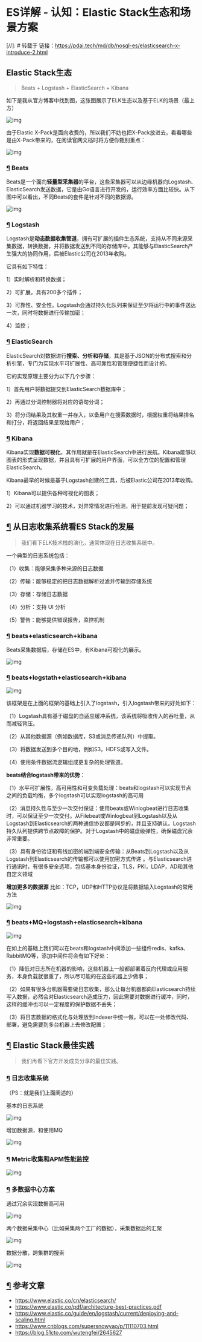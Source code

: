 # ES详解 - 认知：Elastic Stack生态和场景方案

[//]: #   转载于 链接：https://pdai.tech/md/db/nosql-es/elasticsearch-x-introduce-2.html

## Elastic Stack生态

> Beats + Logstash + ElasticSearch + Kibana

如下是我从官方博客中找到图，这张图展示了ELK生态以及基于ELK的场景（最上方）

![img](/docs/elastic/imgs/es-introduce-1-1.png)

由于Elastic X-Pack是面向收费的，所以我们不妨也把X-Pack放进去，看看哪些是由X-Pack带来的，在阅读官网文档时将方便你甄别重点：

![img](/docs/elastic/imgs/es-introduce-1-0.png)

### [¶](#beats) Beats

Beats是一个面向**轻量型采集器**的平台，这些采集器可以从边缘机器向Logstash、ElasticSearch发送数据，它是由Go语言进行开发的，运行效率方面比较快。从下图中可以看出，不同Beats的套件是针对不同的数据源。

![img](/docs/elastic/imgs/es-introduce-2-0.png)

### [¶](#logstash) Logstash

Logstash是**动态数据收集管道**，拥有可扩展的插件生态系统，支持从不同来源采集数据，转换数据，并将数据发送到不同的存储库中。其能够与ElasticSearch产生强大的协同作用，后被Elastic公司在2013年收购。

它具有如下特性：

1）实时解析和转换数据；

2）可扩展，具有200多个插件；

3）可靠性、安全性。Logstash会通过持久化队列来保证至少将运行中的事件送达一次，同时将数据进行传输加密；

4）监控；

### [¶](#elasticsearch) ElasticSearch

ElasticSearch对数据进行**搜索、分析和存储**，其是基于JSON的分布式搜索和分析引擎，专门为实现水平可扩展性、高可靠性和管理便捷性而设计的。

它的实现原理主要分为以下几个步骤：

1）首先用户将数据提交到ElasticSearch数据库中；

2）再通过分词控制器将对应的语句分词；

3）将分词结果及其权重一并存入，以备用户在搜索数据时，根据权重将结果排名和打分，将返回结果呈现给用户；

### [¶](#kibana) Kibana

Kibana实现**数据可视化**，其作用就是在ElasticSearch中进行民航。Kibana能够以图表的形式呈现数据，并且具有可扩展的用户界面，可以全方位的配置和管理ElasticSearch。

Kibana最早的时候是基于Logstash创建的工具，后被Elastic公司在2013年收购。

1）Kibana可以提供各种可视化的图表；

2）可以通过机器学习的技术，对异常情况进行检测，用于提前发现可疑问题；

## [¶](#从日志收集系统看es-stack的发展) 从日志收集系统看ES Stack的发展

> 我们看下ELK技术栈的演化，通常体现在日志收集系统中。

一个典型的日志系统包括：

（1）收集：能够采集多种来源的日志数据

（2）传输：能够稳定的把日志数据解析过滤并传输到存储系统

（3）存储：存储日志数据

（4）分析：支持 UI 分析

（5）警告：能够提供错误报告，监控机制

### [¶](#beatselasticsearchkibana) beats+elasticsearch+kibana

Beats采集数据后，存储在ES中，有Kibana可视化的展示。

![img](/docs/elastic/imgs/es-introduce-2-1.png)

### [¶](#beatslogstathelasticsearchkibana) beats+logstath+elasticsearch+kibana

![img](/docs/elastic/imgs/es-introduce-2-2.png)

该框架是在上面的框架的基础上引入了logstash，引入logstash带来的好处如下：

（1）Logstash具有基于磁盘的自适应缓冲系统，该系统将吸收传入的吞吐量，从而减轻背压。

（2）从其他数据源（例如数据库，S3或消息传递队列）中提取。

（3）将数据发送到多个目的地，例如S3，HDFS或写入文件。

（4）使用条件数据流逻辑组成更复杂的处理管道。

**beats结合logstash带来的优势**：

（1）水平可扩展性，高可用性和可变负载处理：beats和logstash可以实现节点之间的负载均衡，多个logstash可以实现logstash的高可用

（2）消息持久性与至少一次交付保证：使用beats或Winlogbeat进行日志收集时，可以保证至少一次交付。从Filebeat或Winlogbeat到Logstash以及从Logstash到Elasticsearch的两种通信协议都是同步的，并且支持确认。Logstash持久队列提供跨节点故障的保护。对于Logstash中的磁盘级弹性，确保磁盘冗余非常重要。

（3）具有身份验证和有线加密的端到端安全传输：从Beats到Logstash以及从 Logstash到Elasticsearch的传输都可以使用加密方式传递 。与Elasticsearch进行通讯时，有很多安全选项，包括基本身份验证，TLS，PKI，LDAP，AD和其他自定义领域

**增加更多的数据源** 比如：TCP，UDP和HTTP协议是将数据输入Logstash的常用方法

![img](/docs/elastic/imgs/es-introduce-2-3.png)

### [¶](#beatsmqlogstashelasticsearchkibana) beats+MQ+logstash+elasticsearch+kibana

![img](/docs/elastic/imgs/es-introduce-2-4.png)

在如上的基础上我们可以在beats和logstash中间添加一些组件redis、kafka、RabbitMQ等，添加中间件将会有如下好处：

（1）降低对日志所在机器的影响，这些机器上一般都部署着反向代理或应用服务，本身负载就很重了，所以尽可能的在这些机器上少做事；

（2）如果有很多台机器需要做日志收集，那么让每台机器都向Elasticsearch持续写入数据，必然会对Elasticsearch造成压力，因此需要对数据进行缓冲，同时，这样的缓冲也可以一定程度的保护数据不丢失；

（3）将日志数据的格式化与处理放到Indexer中统一做，可以在一处修改代码、部署，避免需要到多台机器上去修改配置；

## [¶](#elastic-stack最佳实践) Elastic Stack最佳实践

> 我们再看下官方开发成员分享的最佳实践。

### [¶](#日志收集系统) 日志收集系统

（PS：就是我们上面阐述的）

基本的日志系统

![img](/docs/elastic/imgs/es-introduce-2-5.png)

增加数据源，和使用MQ

![img](/docs/elastic/imgs/es-introduce-2-6.png)

### [¶](#metric收集和apm性能监控) Metric收集和APM性能监控

![img](/docs/elastic/imgs/es-introduce-2-7.png)

### [¶](#多数据中心方案) 多数据中心方案

通过冗余实现数据高可用

![img](/docs/elastic/imgs/es-introduce-2-8.png)

两个数据采集中心（比如采集两个工厂的数据），采集数据后的汇聚

![img](/docs/elastic/imgs/es-introduce-2-9.png)

数据分散，跨集群的搜索

![img](/docs/elastic/imgs/es-introduce-2-10.png)

## [¶](#参考文章) 参考文章

- https://www.elastic.co/cn/elasticsearch/
- https://www.elastic.co/pdf/architecture-best-practices.pdf
- https://www.elastic.co/guide/en/logstash/current/deploying-and-scaling.html
- https://www.cnblogs.com/supersnowyao/p/11110703.html
- https://blog.51cto.com/wutengfei/2645627